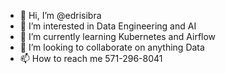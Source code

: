 - 👋 Hi, I’m @edrisibra
- 👀 I’m interested in Data Engineering and AI
- 🌱 I’m currently learning Kubernetes and Airflow
- 💞️ I’m looking to collaborate on anything Data
- 📫 How to reach me 571-296-8041

<!---
edrisibra/edrisibra is a ✨ special ✨ repository because its `README.md` (this file) appears on your GitHub profile.
You can click the Preview link to take a look at your changes.
--->
